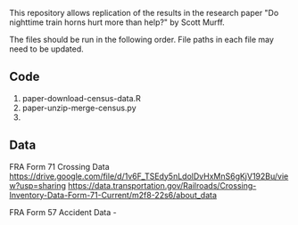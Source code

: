 This repository allows replication of the results in the research paper "Do nighttime train horns hurt more than help?" by Scott Murff.

The files should be run in the following order. File paths in each file may need to be updated. 

## Code
1. paper-download-census-data.R
2. paper-unzip-merge-census.py
3. 

## Data

FRA Form 71 Crossing Data
https://drive.google.com/file/d/1v6F_TSEdy5nLdolDvHxMnS6gKjV192Bu/view?usp=sharing
https://data.transportation.gov/Railroads/Crossing-Inventory-Data-Form-71-Current/m2f8-22s6/about_data

FRA Form 57 Accident Data - 
